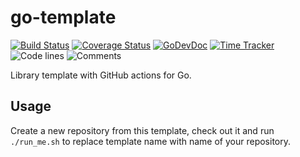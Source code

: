# go-template

[![Build Status](https://github.com/bool64/go-template/workflows/test-unit/badge.svg)](https://github.com/bool64/go-template/actions?query=branch%3Amaster+workflow%3Atest-unit)
[![Coverage Status](https://codecov.io/gh/bool64/go-template/branch/master/graph/badge.svg)](https://codecov.io/gh/bool64/go-template)
[![GoDevDoc](https://img.shields.io/badge/dev-doc-00ADD8?logo=go)](https://pkg.go.dev/github.com/bool64/go-template)
[![Time Tracker](https://wakatime.com/badge/github/bool64/go-template.svg)](https://wakatime.com/badge/github/bool64/go-template)
![Code lines](https://sloc.xyz/github/bool64/go-template/?category=code)
![Comments](https://sloc.xyz/github/bool64/go-template/?category=comments)

<!--- TODO Update README.md -->

Library template with GitHub actions for Go.

## Usage

Create a new repository from this template, check out it and run `./run_me.sh` to replace template name with name of
your repository.